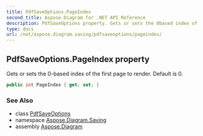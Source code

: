 ```yaml
---
title: PdfSaveOptions.PageIndex
second_title: Aspose.Diagram for .NET API Reference
description: PdfSaveOptions property. Gets or sets the 0based index of the first page to render. Default is 0
type: docs
url: /net/aspose.diagram.saving/pdfsaveoptions/pageindex/
---
```

## PdfSaveOptions.PageIndex property

Gets or sets the 0-based index of the first page to render. Default is 0.

```csharp
public int PageIndex { get; set; }
```

### See Also

* class [PdfSaveOptions](../)
* namespace [Aspose.Diagram.Saving](../../pdfsaveoptions/)
* assembly [Aspose.Diagram](../../../)


